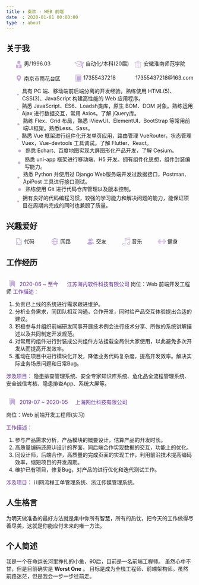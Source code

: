 ```yaml
---
title : 秦欢 - WEB 前端
date  : 2020-01-01 00:00:00
type  : about
---
```

## 关于我
<ul style="list-style: none;display: grid;grid-template-columns: repeat(3,1fr);">
    <li style="list-style: none;display: flex;">
        <svg t="1623929594833" class="icon" viewBox="0 0 1024 1024" version="1.1" xmlns="http://www.w3.org/2000/svg" p-id="2937" width="20" height="20"><path d="M795.4944 1024h100.5568V532.3776h-56.4736L795.4944 1024z" fill="#C4B0D7" p-id="2938"></path><path d="M839.6032 532.3776h-146.0224l-179.4304 483.0464V1024h281.3696l44.0832-491.6224z" fill="#C4B0D7" p-id="2939"></path><path d="M419.5328 772.2496l-89.088-239.872h-202.496V1024h386.2016v-8.576l-2.1248 5.76-92.4928-248.9344zM512 0c-5.632 0-10.9056 1.2544-16.4608 1.6384-2.3552 0.1792-4.6592 0.5888-6.9888 0.8448C372.48 14.3616 281.5744 111.1552 281.5744 230.4c0 105.0368 70.6816 192.7168 166.784 220.4416 2.3552 0.6656 4.6592 1.5104 7.04 2.1248 1.4592 0.384 2.7904 1.0496 4.2752 1.3824a230.9632 230.9632 0 0 0 52.3264 6.528c0.7168 0 1.408-0.128 2.1504-0.1536V0.1024C513.4336 0.1024 512.7424 0 512 0z" fill="#C4B0D7" p-id="2940"></path><path d="M742.4512 230.4256c0-126.5408-102.0416-229.1456-228.2752-230.3232v460.6208a233.1648 233.1648 0 0 0 50.1504-6.3744c101.9648-23.7568 178.1248-114.7136 178.1248-223.9232z" fill="#C4B0D7" p-id="2941"></path><path d="M440.3456 540.1344l-5.4784 61.3376 79.2832 189.7984v-251.136h-73.8048z" fill="#C4B0D7" p-id="2942"></path><path d="M637.3632 540.1344h-123.2128v251.136l3.7376 8.9344 119.4752-260.0704z m-228.1472 0l25.6256 61.3376 5.504-61.3376h-31.1296z" fill="#C4B0D7" p-id="2943"></path><path d="M553.2928 723.1232l32.64-71.04 51.4304-111.9488h-123.2128v104.5504h9.1392v54.4h-9.1392v92.1856l3.7376 8.9344 35.4048-77.0816z" fill="#C4B0D7" p-id="2944"></path><path d="M476.8256 540.1344h-67.6096l25.6512 61.3376 18.048 43.2128h61.2352v-104.5504h-37.3248z m37.3248 251.136v-92.1856h-38.528l38.528 92.1856z" fill="#F8FBFF" p-id="2945"></path><path d="M452.9152 644.6848l22.7072 54.4h38.528v-54.4h-61.2352z" fill="#C4B0D7" p-id="2946"></path><path d="M514.1504 644.6848h9.1136v54.4h-9.1136v-54.4z" fill="#C4B0D7" p-id="2947"></path></svg>
        <span style="margin-left: 4px;display: block;">男/1996.03</span>
    </li>
    <li style="list-style: none;display: flex;">
        <svg t="1623929998008" class="icon" viewBox="0 0 1334 1024" version="1.1" xmlns="http://www.w3.org/2000/svg" p-id="3506" width="26" height="26"><path d="M651.326061 24.700121c5.492364-1.551515 11.201939-1.830788 16.787394-0.930909l4.15806 0.930909 610.428121 171.163152c15.484121 4.344242 26.530909 17.687273 28.113455 33.388606l0.217212 3.971879v81.051151c0 15.297939-8.936727 29.013333-22.621091 35.281455l-3.816727 1.520484-87.00897 29.168485a38.787879 38.787879 0 0 1-28.392727-72.083394l3.723636-1.458424 60.540121-20.324848v-23.769212L661.814303 102.337939 90.14303 262.609455v23.365818l571.640243 182.985697 420.864-134.671515a38.787879 38.787879 0 0 1 47.352242 21.379878l1.396364 3.723637a38.787879 38.787879 0 0 1-21.410909 47.352242l-3.723637 1.396364-432.624485 138.519272a38.787879 38.787879 0 0 1-18.990545 1.179152l-4.654545-1.179152-610.428122-195.428848a38.787879 38.787879 0 0 1-26.748121-32.768l-0.217212-4.189091V233.223758c0-16.073697 9.867636-30.316606 24.513939-36.088243l3.785697-1.272242L651.326061 24.700121z" fill="#C4B0D7" p-id="3507"></path><path d="M987.384242 389.523394c20.076606 0 36.615758 15.266909 38.570667 34.816l0.217212 3.971879v227.110788c0 10.767515-4.499394 21.038545-12.381091 28.392727-87.133091 81.113212-220.625455 129.210182-362.123636 129.210182-141.560242 0-275.052606-48.09697-362.185697-129.241212a38.787879 38.787879 0 0 1-12.101818-23.800243l-0.279273-4.561454v-137.619394a38.787879 38.787879 0 0 1 77.389576-3.971879l0.186182 3.971879v120.056242l3.165091 2.699636c69.787152 56.940606 171.721697 92.19103 281.134545 94.735516l12.660364 0.155151c114.191515 0 221.308121-35.746909 293.794909-94.921697l3.13406-2.668606v-209.547636c0-20.076606 15.297939-36.615758 34.847031-38.570667l3.971878-0.217212z" fill="#C4B0D7" p-id="3508"></path><path d="M644.685576 194.435879a38.787879 38.787879 0 0 1 43.659636-28.237576l3.878788 0.837818 406.931394 109.226667c15.670303 4.220121 26.903273 17.625212 28.547879 33.450667l0.186182 4.033939v358.741333a38.787879 38.787879 0 0 1-77.358546 3.971879l-0.217212-3.971879V343.443394L672.116364 241.974303a38.787879 38.787879 0 0 1-28.237576-43.659636l0.806788-3.878788z" fill="#C4B0D7" p-id="3509"></path><path d="M1089.101576 654.056727a99.824485 99.824485 0 1 0 0 199.64897 99.824485 99.824485 0 0 0 0-199.64897z m0 77.575758a22.248727 22.248727 0 1 1 0 44.497454 22.248727 22.248727 0 0 1 0-44.497454z" fill="#C4B0D7" p-id="3510"></path><path d="M1154.327273 806.012121l33.574788 142.429091a38.787879 38.787879 0 0 1-33.854061 47.507394l-3.878788 0.186182H1028.033939a38.787879 38.787879 0 0 1-38.477575-43.845818l0.713697-3.816728 33.574787-142.42909 65.225697 15.36 65.225697-15.391031z m-65.225697 61.44l-12.070788 51.106909h24.110545l-12.039757-51.106909z" fill="#C4B0D7" p-id="3511"></path></svg>
        <span style="margin-left: 4px;display: block;">自动化/本科(20届)</span>
    </li>
    <li style="list-style: none;display: flex;">
        <svg style="position:relative;top:-3px;" t="1623930111830" class="icon" viewBox="0 0 1024 1024" version="1.1" xmlns="http://www.w3.org/2000/svg" p-id="4624" width="22" height="22"><path d="M905.960999 1024h-802.478586c-10.264261 0-18.662293-8.398032-18.662293-18.662293s8.398032-18.662293 18.662293-18.662292h802.478586c10.264261 0 18.662293 8.398032 18.662292 18.662292s-8.398032 18.662293-18.662292 18.662293zM905.027884 480.927283h-800.612356c-10.264261 0-18.662293-8.398032-18.662293-18.662293s8.398032-18.662293 18.662293-18.662293h800.612356c10.264261 0 18.662293 8.398032 18.662293 18.662293s-8.398032 18.662293-18.662293 18.662293z" fill="#C4B0D7" p-id="4625"></path><path d="M104.415528 480.927283c-5.971934 0-11.943867-2.985967-15.489703-8.211409a18.64363 18.64363 0 0 1 5.038819-25.940587L494.270822 177.851649a18.64363 18.64363 0 0 1 25.940587 5.038819 18.64363 18.64363 0 0 1-5.038819 25.940587L114.866412 477.754693c-3.17259 2.239475-6.905048 3.17259-10.450884 3.17259z" fill="#C4B0D7" p-id="4626"></path><path d="M905.027884 480.927283c-3.545836 0-7.278294-1.119738-10.450884-3.17259L494.270822 208.831055a18.64363 18.64363 0 0 1-5.038819-25.940587c5.785311-8.584655 17.355932-10.82413 25.940587-5.038819l400.306178 269.110261c8.584655 5.785311 10.82413 17.355932 5.038819 25.940587-3.545836 5.225442-9.517769 8.024786-15.489703 8.024786zM180.184436 1024c-10.264261 0-18.662293-8.398032-18.662293-18.662293V462.824859c0-10.264261 8.398032-18.662293 18.662293-18.662293s18.662293 8.398032 18.662293 18.662293v542.512848c0 10.450884-8.398032 18.662293-18.662293 18.662293zM395.920539 1024c-10.264261 0-18.662293-8.398032-18.662292-18.662293V462.824859c0-10.264261 8.398032-18.662293 18.662292-18.662293s18.662293 8.398032 18.662293 18.662293v542.512848c0 10.450884-8.398032 18.662293-18.662293 18.662293zM827.392746 1024c-10.264261 0-18.662293-8.398032-18.662292-18.662293V462.824859c0-10.264261 8.398032-18.662293 18.662292-18.662293s18.662293 8.398032 18.662293 18.662293v542.512848c0 10.450884-8.398032 18.662293-18.662293 18.662293zM611.656643 1024c-10.264261 0-18.662293-8.398032-18.662293-18.662293V462.824859c0-10.264261 8.398032-18.662293 18.662293-18.662293s18.662293 8.398032 18.662293 18.662293v542.512848c0 10.450884-8.398032 18.662293-18.662293 18.662293z" fill="#C4B0D7" p-id="4627"></path><path d="M504.721706 420.648077c-39.564061 0-71.849827-32.285766-71.849827-71.849827s32.285766-71.849827 71.849827-71.849826 71.849827 32.285766 71.849827 71.849826-32.285766 71.849827-71.849827 71.849827z m0-106.375068c-19.035539 0-34.525241 15.489703-34.525242 34.525241s15.489703 34.525241 34.525242 34.525242 34.525241-15.489703 34.525241-34.525242-15.489703-34.525241-34.525241-34.525241z" fill="#C4B0D7" p-id="4628"></path></svg>
        <span style="margin-left: 4px;display: block;">安徽淮南师范学院</span>
    </li>
</ul>
<ul style="list-style: none;display: grid;grid-template-columns: repeat(3,1fr);">
    <li style="list-style: none;display: flex;">
        <svg t="1623930523810" class="icon" viewBox="0 0 1024 1024" version="1.1" xmlns="http://www.w3.org/2000/svg" p-id="6077" width="20" height="20"><path d="M512 96c176.736 0 320 143.264 320 320 0 21.728-2.176 42.912-6.272 63.424-25.92 119.648-118.528 262.272-277.76 427.904l-13.632 14.048a32 32 0 0 1-42.24 2.144l-3.008-2.688-13.056-13.504c-159.232-165.632-251.84-308.256-277.76-427.904A321.504 321.504 0 0 1 192 416C192 239.264 335.264 96 512 96z m0 192a128 128 0 1 0 0 256 128 128 0 0 0 0-256z" fill="#C4B0D7" p-id="6078"></path></svg>
        <span style="margin-left: 4px;display: block;">南京市雨花台区</span>
    </li>
    <li style="list-style: none;display: flex;">
        <svg t="1623930581109" class="icon" viewBox="0 0 1024 1024" version="1.1" xmlns="http://www.w3.org/2000/svg" p-id="7158" width="20" height="20"><path d="M363.252288 232.056471h444.770719c27.189542 0 49.426405 22.236863 49.426405 49.426405v518.910327c0 27.189542-22.236863 49.426405-49.426405 49.426405H363.252288c-27.17281 0-49.426405-22.236863-49.426406-49.426405V281.466144c0.016732-27.17281 22.253595-49.409673 49.426406-49.409673z m0 0" fill="#C4B0D7" p-id="7159"></path><path d="M808.039739 1022.76183H215.006536c-69.186928 0-123.549281-54.362353-123.549281-123.549281V133.220392c0-69.186928 54.362353-123.549281 123.549281-123.549281h593.033203c69.186928 0 123.549281 54.362353 123.549281 123.549281v766.008889c-0.016732 66.710588-54.362353 123.532549-123.549281 123.532549zM215.006536 59.080784c-41.997386 0-74.122876 32.12549-74.122876 74.122876v766.008889c0 42.014118 32.12549 74.122876 74.122876 74.122876h593.033203c42.014118 0 74.122876-32.12549 74.122875-74.122876V133.220392c0-41.997386-32.12549-74.122876-74.122875-74.122876H215.006536z m0 0" fill="#C4B0D7" p-id="7160"></path><path d="M758.613333 825.089673H264.416209c-41.997386 0-74.122876-32.12549-74.122876-74.122876V182.630065c0-41.997386 32.12549-74.122876 74.122876-74.122875h494.197124c42.014118 0 74.122876 32.12549 74.122876 74.122875v568.32c0 39.537778-32.108758 74.139608-74.122876 74.139608zM264.416209 157.916863c-14.824575 0-24.713203 9.888627-24.713202 24.713202v568.32c0 14.824575 9.888627 24.713203 24.713202 24.713203h494.197124c14.824575 0 24.713203-9.888627 24.713203-24.713203V182.630065c0-14.824575-9.888627-24.713203-24.713203-24.713202H264.416209z m0 0M459.628758 896.752941c0 17.652288 9.420131 33.966013 24.713203 42.800523 15.293072 8.83451 34.133333 8.83451 49.426405 0a49.433098 49.433098 0 0 0 24.713203-42.800523 49.392941 49.392941 0 0 0-24.713203-42.800523 49.401307 49.401307 0 0 0-49.426405 0 49.392941 49.392941 0 0 0-24.713203 42.800523z m0 0" fill="#C4B0D7" p-id="7161"></path></svg>
        <span style="margin-left: 4px;display: block;">17355437218</span>
    </li>
    <li style="list-style: none;display: flex;">
        <svg t="1623930617643" class="icon" viewBox="0 0 1024 1024" version="1.1" xmlns="http://www.w3.org/2000/svg" p-id="8118" width="20" height="20"><path d="M531.4 53c134.224 0 239.864 39.763 316.919 120.531 65.869 69.585 99.425 155.323 99.425 257.216 0 86.98-28.585 167.749-83.269 242.304-55.927 73.313-119.31 110.59-191.394 110.59-52.198 0-82.026-26.094-90.726-77.04-36.042 52.189-84.512 78.283-144.167 78.283-55.927 0-100.668-18.639-135.467-55.916-34.8-37.278-52.199-84.496-52.199-140.413 0-86.98 26.1-162.779 80.783-229.878 53.442-68.343 118.068-101.893 192.638-101.893 53.44 0 90.725 28.58 113.096 85.739l17.4-62.13h110.61l-84.511 303.192c-12.428 44.733-18.642 72.07-18.642 83.253 0 16.154 8.7 24.852 27.342 24.852 34.799 0 69.598-23.61 104.396-68.342 39.77-52.189 59.656-116.804 59.656-191.359 0-77.04-27.342-142.897-82.026-196.329-60.898-59.644-142.925-88.223-247.321-88.223-111.854 0-200.094 34.792-267.207 105.62-67.112 69.585-99.425 160.293-99.425 270.884 0 121.773 34.799 214.967 105.64 277.097 64.626 57.159 157.838 85.738 278.391 85.738 80.783 0 149.138-13.668 206.308-38.52 52.199-24.852 93.212-58.402 125.525-103.135H990c-43.499 78.283-108.125 137.928-192.637 177.69C720.308 957.604 635.796 975 541.342 975c-159.08 0-283.363-41.005-371.603-123.016C81.499 769.973 38 658.14 38 518.97c0-129.229 42.256-237.334 128.01-324.315C257.98 100.218 379.775 53 531.4 53z m15.116 312c-47.302 0-88.38 23.64-123.235 70.919C388.427 483.198 371 535.453 371 593.93c0 29.86 6.224 52.256 18.672 67.186C402.12 677.291 420.792 686 448.177 686c23.651 0 47.302-8.71 69.708-26.128 24.896-19.907 42.323-46.035 52.282-77.14l24.895-89.58C605.021 457.07 610 434.673 610 427.208c0-18.662-7.469-33.593-19.917-44.79C577.635 369.977 562.698 365 546.516 365z" p-id="8119" fill="#C4B0D7"></path></svg>
        <span style="margin-left: 4px;display: block;">17355437218@163.com</span>
    </li>
</ul>
<ul style="list-style: none;">
    <li style="list-style: none;display: flex;">
        <svg t="1623931478881" class="icon" viewBox="0 0 1024 1024" version="1.1" xmlns="http://www.w3.org/2000/svg" p-id="16928" width="24" height="24"><path d="M512 512m-160 0a160 160 0 1 0 320 0 160 160 0 1 0-320 0Z" fill="#C4B0D7" p-id="16929"></path></svg>
        <span style="display: block;margin-left: 4px;">具有 PC 端、移动端前后端分离的开发经验。熟练使用 HTML(5)、CSS(3)、JavaScript 构建高性能的 Web 应用程序。</span>
    </li>
    <li style="list-style: none;display: flex;">
        <svg t="1623931478881" class="icon" viewBox="0 0 1024 1024" version="1.1" xmlns="http://www.w3.org/2000/svg" p-id="16928" width="24" height="24"><path d="M512 512m-160 0a160 160 0 1 0 320 0 160 160 0 1 0-320 0Z" fill="#C4B0D7" p-id="16929"></path></svg>
        <span style="display: block;margin-left: 4px;">熟悉 JavaScript、ES6、Loadsh类库，原生 BOM、DOM 对象。熟练运用 Ajax 进行数据交互，常用 Axios。了解 jQuery库。</span>
    </li>
    <li style="list-style: none;display: flex;">
        <svg t="1623931478881" class="icon" viewBox="0 0 1024 1024" version="1.1" xmlns="http://www.w3.org/2000/svg" p-id="16928" width="24" height="24"><path d="M512 512m-160 0a160 160 0 1 0 320 0 160 160 0 1 0-320 0Z" fill="#C4B0D7" p-id="16929"></path></svg>
        <span style="display: block;margin-left: 4px;">熟练 Flex、Grid 布局，熟悉 IViewUI、ElementUI、BootStrap 等常用前端UI框架。熟悉Less、Sass。</span>
    </li>
    <li style="list-style: none;display: flex;">
        <svg t="1623931478881" class="icon" viewBox="0 0 1024 1024" version="1.1" xmlns="http://www.w3.org/2000/svg" p-id="16928" width="24" height="24"><path d="M512 512m-160 0a160 160 0 1 0 320 0 160 160 0 1 0-320 0Z" fill="#C4B0D7" p-id="16929"></path></svg>
        <span style="display: block;margin-left: 4px;">熟悉 Vue 框架进行组件化开发单页应用，路由管理 VueRouter，状态管理 Vuex，Vue-devtools 工具调试。了解 Flutter、React。</span>
    </li>
    <li style="list-style: none;display: flex;">
        <svg t="1623931478881" class="icon" viewBox="0 0 1024 1024" version="1.1" xmlns="http://www.w3.org/2000/svg" p-id="16928" width="24" height="24"><path d="M512 512m-160 0a160 160 0 1 0 320 0 160 160 0 1 0-320 0Z" fill="#C4B0D7" p-id="16929"></path></svg>
        <span style="display: block;margin-left: 4px;">熟悉 Echart、百度地图实现大屏图形化产品开发，了解 Cesium。</span>
    </li>
    <li style="list-style: none;display: flex;">
        <svg t="1623931478881" class="icon" viewBox="0 0 1024 1024" version="1.1" xmlns="http://www.w3.org/2000/svg" p-id="16928" width="24" height="24"><path d="M512 512m-160 0a160 160 0 1 0 320 0 160 160 0 1 0-320 0Z" fill="#C4B0D7" p-id="16929"></path></svg>
        <span style="display: block;margin-left: 4px;">熟悉 uni-app 框架进行移动端、H5 开发。拥有组件化思想，组件封装编写能力。</span>
    </li>
    <li style="list-style: none;display: flex;">
        <svg t="1623931478881" class="icon" viewBox="0 0 1024 1024" version="1.1" xmlns="http://www.w3.org/2000/svg" p-id="16928" width="24" height="24"><path d="M512 512m-160 0a160 160 0 1 0 320 0 160 160 0 1 0-320 0Z" fill="#C4B0D7" p-id="16929"></path></svg>
        <span style="display: block;margin-left: 4px;">熟悉 Python 并使用过 Django Web服务端开发过数据接口，Postman、ApiPost 工具进行接口测试。</span>
    </li>
    <li style="list-style: none;display: flex;">
        <svg t="1623931478881" class="icon" viewBox="0 0 1024 1024" version="1.1" xmlns="http://www.w3.org/2000/svg" p-id="16928" width="24" height="24"><path d="M512 512m-160 0a160 160 0 1 0 320 0 160 160 0 1 0-320 0Z" fill="#C4B0D7" p-id="16929"></path></svg>
        <span style="display: block;margin-left: 4px;">熟练使用 Git 进行代码仓库管理以及版本控制。</span>
    </li>
    <li style="list-style: none;display: flex;">
        <svg t="1623931478881" class="icon" viewBox="0 0 1024 1024" version="1.1" xmlns="http://www.w3.org/2000/svg" p-id="16928" width="24" height="24"><path d="M512 512m-160 0a160 160 0 1 0 320 0 160 160 0 1 0-320 0Z" fill="#C4B0D7" p-id="16929"></path></svg>
        <span style="display: block;margin-left: 4px;">拥有良好的代码编程习惯，较强的学习能力和解决问题的能力，能保证项目在周期内完成的同时也兼顾了质量。</span>
    </li>
</ul>

## 兴趣爱好
<ul style="list-style: none;display: grid;grid-template-columns: repeat(5,1fr);">
    <li style="list-style: none;display: flex;">
        <svg t="1623940821644" class="icon" viewBox="0 0 1024 1024" version="1.1" xmlns="http://www.w3.org/2000/svg" p-id="1228" width="20" height="20"><path d="M788.928 301.504h-136.96V181.696l136.96 119.808zM202.816 888.96V128.768h380.032v207.296c0 19.136 15.488 34.56 34.56 34.56h207.36v518.336H202.816z m656.512 69.056c19.136 0 34.56-15.424 34.56-34.496V301.504L617.408 59.648H168.256a34.56 34.56 0 0 0-34.56 34.56V923.52a34.56 34.56 0 0 0 34.56 34.496h691.072z" p-id="1229" fill="#C4B0D7"></path><path d="M330.88 721.664l115.712 115.712-38.592 38.656-154.24-154.368 154.24-154.304 38.592 38.656zM793.728 721.664l-154.304 154.368-38.528-38.656 115.712-115.712-115.712-115.648 38.528-38.656z" p-id="1230" fill="#C4B0D7"></path></svg>
        <span style="display: block;margin-left: 4px;">代码</span>
    </li>
    <li style="list-style: none;display: flex;">
        <svg t="1623941141725" class="icon" viewBox="0 0 1024 1024" version="1.1" xmlns="http://www.w3.org/2000/svg" p-id="2784" width="22" height="22"><path d="M512 96c229.76 0 416 186.24 416 416S741.76 928 512 928 96 741.76 96 512 282.24 96 512 96z m-32 448l-127.317333 0.021333c0.896 20.48 2.624 40.405333 5.12 59.669334l1.984 14.293333 2.474666 15.253333c19.754667 112.896 65.728 197.738667 117.76 222.997334L480 544z m191.317333 0.021333L544 544v312.234667c50.858667-24.725333 95.936-106.368 116.373333-215.509334l1.365334-7.488 2.474666-15.232a701.013333 701.013333 0 0 0 7.104-73.984z m-382.698666 0H161.429333c11.648 129.066667 92.992 238.08 206.101334 289.066667-22.122667-34.282667-40.362667-76.416-53.76-124.032l-3.029334-11.093333-3.52-14.165334-3.242666-14.464a744.490667 744.490667 0 0 1-15.36-125.312z m573.952 0H735.36a752.661333 752.661333 0 0 1-12.672 112.128l-2.688 13.184-3.242667 14.464-3.52 14.186667c-13.653333 52.138667-32.96 98.197333-56.789333 135.104 113.109333-50.986667 194.453333-160 206.08-289.066667zM367.530667 190.890667l-2.858667 1.301333C253.013333 243.733333 172.970667 352 161.429333 480h127.189334c1.536-39.04 5.866667-76.693333 12.672-112.149333l2.688-13.184 3.242666-14.464 3.52-14.186667c13.653333-52.138667 32.96-98.197333 56.789334-135.104zM480 167.765333c-50.709333 24.618667-95.68 105.898667-116.202667 214.592l-1.536 8.405334-2.474666 15.232a701.034667 701.034667 0 0 0-7.104 74.005333H480V167.765333z m176.469333 23.146667l2.56 4.053333c20.906667 33.429333 38.229333 73.984 51.093334 119.552l3.136 11.52 3.52 14.165334 3.242666 14.464c8.362667 39.253333 13.632 81.408 15.36 125.333333h127.189334c-11.626667-129.088-92.970667-238.101333-206.101334-289.066667zM544 167.765333L544 480h127.317333a707.136 707.136 0 0 0-5.333333-61.376l-1.770667-12.629333-2.474666-15.232c-19.754667-112.874667-65.706667-197.717333-117.717334-222.997334z" fill="#C4B0D7" p-id="2785"></path></svg>
        <span style="display: block;margin-left: 4px;">网路</span>
    </li>
    <li style="list-style: none;display: flex;">
        <svg t="1623941310987" class="icon" viewBox="0 0 1024 1024" version="1.1" xmlns="http://www.w3.org/2000/svg" p-id="3288" width="22" height="22"><path d="M431.27 525.19c31.52 0 61.18-7.79 87.37-21.36 61.2-31.71 103.09-95.54 103.09-169.28 0-73.73-41.9-137.56-103.09-169.28-26.19-13.57-55.85-21.36-87.37-21.36-105.19 0-190.46 85.35-190.46 190.64s85.28 190.64 190.46 190.64zM796.32 766.76c-48.6-93.07-151.75-163.5-277.67-186.13-5.09-0.92-10.25-1.67-15.41-2.42-23.35-3.44-47.36-5.36-71.96-5.36-164.56 0-305.59 80.07-365.05 193.91-4.24 8.12-2.33 18.22 4.84 23.91C170.08 869.12 295.2 916 431.27 916c23.69 0 46.92-1.87 69.86-4.67 5.82-0.71 11.74-1.13 17.51-2.01 102.06-15.43 195.44-57.34 272.83-118.66 7.18-5.68 9.09-15.78 4.85-23.9z" fill="#C4B0D7" p-id="3289"></path><path d="M657.62 334.55c0 58.49-22.27 113.26-60.8 154.48 29.97-0.65 58.24-8.14 83.27-21.11 61.2-31.71 103.09-95.54 103.09-169.28 0-73.73-41.9-137.56-103.09-169.28-26.18-13.57-55.84-21.36-87.36-21.36-27.58 0-53.72 5.99-77.38 16.54 6.67 2.7 13.32 5.47 19.8 8.83 75.54 39.18 122.47 116.26 122.47 201.18zM957.77 730.85c-48.6-93.07-151.75-163.5-277.67-186.13-5.09-0.92-10.25-1.67-15.41-2.42-23.35-3.44-47.36-5.36-71.96-5.36-27.18 0-53.62 2.38-79.25 6.54 3.85 0.57 7.7 1.12 11.49 1.81 135.56 24.37 248.88 100.95 303.14 204.84 12.28 23.51 6.22 52.41-14.38 68.72-16 12.68-32.76 24.25-49.88 35.23 69.44-21.39 133.44-55.23 189.08-99.31 7.17-5.7 9.08-15.8 4.84-23.92z" fill="#C4B0D7" p-id="3290"></path></svg>
        <span style="display: block;margin-left: 4px;">交友</span>
    </li>
    <li style="list-style: none;display: flex;">
        <svg t="1623941390801" class="icon" viewBox="0 0 1024 1024" version="1.1" xmlns="http://www.w3.org/2000/svg" p-id="4304" width="22" height="22"><path d="M216.726588 771.252706c72.101647 0 133.029647 39.062588 133.029647 85.323294 0 46.260706-60.928 85.353412-133.029647 85.353412-72.101647 0-133.029647-39.092706-133.029647-85.353412s60.928-85.323294 133.029647-85.323294z m595.245177 88.064c-72.101647 0-133.029647-39.062588-133.029647-85.323294 0-46.260706 60.928-85.323294 133.029647-85.323294 72.101647 0 132.999529 39.062588 132.999529 85.323294 0 46.260706-60.897882 85.323294-132.999529 85.323294zM409.991529 306.808471V151.341176l534.979765-76.709647V230.098824l-534.979765 76.709647zM216.726588 1002.164706c108.363294 0 193.264941-63.969882 193.264941-145.588706V367.646118L944.971294 290.936471v376.771764c-34.424471-24.395294-80.926118-39.273412-132.999529-39.273411-108.363294 0-193.264941 63.939765-193.264941 145.558588s84.901647 145.558588 193.264941 145.558588 193.234824-63.939765 193.234823-145.558588V42.646588h-0.030117c0-0.421647 0.210824-0.783059 0.180705-1.204706A30.268235 30.268235 0 0 0 973.914353 12.348235c-0.963765 0.030118-1.746824 0.512-2.710588 0.632471l-0.39153-2.861177L378.88 94.930824h-0.240941c-0.240941 0-0.451765 0.120471-0.722824 0.150588l-2.409411 0.331294 0.090352 0.210823a29.906824 29.906824 0 0 0-25.840941 29.605647h-0.030117v0.210824c0 0.331294-0.180706 0.632471-0.180706 0.963765 0 0.240941 0.150588 0.421647 0.180706 0.63247v623.254589c-34.424471-24.395294-80.956235-39.273412-133.029647-39.273412-108.363294 0-193.264941 63.939765-193.264942 145.558588s84.901647 145.588706 193.264942 145.588706z" p-id="4305" fill="#C4B0D7"></path></svg>
        <span style="display: block;margin-left: 4px;">音乐</span>
    </li>
    <li style="list-style: none;display: flex;">
        <svg t="1623941469967" class="icon" viewBox="0 0 1024 1024" version="1.1" xmlns="http://www.w3.org/2000/svg" p-id="5353" width="22" height="22"><path d="M977.2389 581.462308H48.934994c-25.783023 0-46.7611-20.978077-46.7611-46.7611V487.463769c0-25.783023 20.978077-46.7611 46.7611-46.7611h928.303906c25.783023 0 46.7611 20.978077 46.7611 46.7611v47.234242c0 25.78622-20.978077 46.764297-46.7611 46.764297zM48.934994 485.462508a2.004458 2.004458 0 0 0-2.004458 2.004458v47.234242c0 1.106128 0.89833 2.004458 2.004458 2.004458h928.303906a2.004458 2.004458 0 0 0 2.004458-2.004458V487.463769a2.004458 2.004458 0 0 0-2.004458-2.004458H48.934994z" fill="#C4B0D7" p-id="5354"></path><path d="M333.85258 753.027305c0 27.010633-21.895589 48.906222-48.906222 48.906222s-48.906222-21.895589-48.906222-48.906222V269.14087c0-27.010633 21.895589-48.906222 48.906222-48.906222s48.906222 21.895589 48.906222 48.906222v483.886435z" fill="#FFFFFF" p-id="5355"></path><path d="M284.943161 824.311848c-39.305922 0-71.284543-31.978621-71.284543-71.284543V269.14087c0-39.305922 31.978621-71.284543 71.284543-71.284543 39.305922 0 71.284543 31.978621 71.284543 71.284543v483.886435c0.003197 39.305922-31.975424 71.284543-71.284543 71.284543z m0-581.698879c-14.629028 0-26.527901 11.898873-26.527901 26.527901v483.886435c0 14.629028 11.898873 26.527901 26.527901 26.527901s26.527901-11.898873 26.527901-26.527901V269.14087c0.003197-14.629028-11.898873-26.527901-26.527901-26.527901z" fill="#C4B0D7" p-id="5356"></path><path d="M211.941881 692.068758c0 27.010633-21.895589 48.906222-48.906222 48.906222S114.129437 719.079392 114.129437 692.068758V330.096219c0-27.010633 21.895589-48.909419 48.906222-48.909419s48.906222 21.898786 48.906222 48.909419v361.972539z" fill="#FFFFFF" p-id="5357"></path><path d="M163.035659 763.356498c-39.305922 0-71.284543-31.978621-71.284543-71.284543V330.096219c0-39.305922 31.978621-71.28774 71.284543-71.28774 39.305922 0 71.284543 31.978621 71.284543 71.28774v361.975736c0 39.305922-31.978621 71.284543-71.284543 71.284543z m0-459.791377c-14.629028 0-26.527901 11.90207-26.527901 26.531098v361.975736c0 14.629028 11.898873 26.527901 26.527901 26.527901s26.527901-11.90207 26.527901-26.527901V330.096219c0-14.629028-11.90207-26.531098-26.527901-26.531098z" fill="#C4B0D7" p-id="5358"></path><path d="M689.789367 753.027305c0 27.010633 21.895589 48.906222 48.906222 48.906222s48.906222-21.895589 48.906222-48.906222V269.14087c0-27.010633-21.895589-48.906222-48.906222-48.906222s-48.906222 21.895589-48.906222 48.906222v483.886435z" fill="#FFFFFF" p-id="5359"></path><path d="M738.698786 824.311848c-39.305922 0-71.284543-31.978621-71.284544-71.284543V269.14087c0-39.305922 31.978621-71.284543 71.284544-71.284543s71.284543 31.978621 71.284543 71.284543v483.886435c0 39.305922-31.978621 71.284543-71.284543 71.284543z m0-581.698879c-14.629028 0-26.527901 11.898873-26.527902 26.527901v483.886435c0 14.629028 11.90207 26.527901 26.527902 26.527901s26.527901-11.898873 26.527901-26.527901V269.14087c0-14.629028-11.898873-26.527901-26.527901-26.527901z" fill="#C4B0D7" p-id="5360"></path><path d="M811.703262 692.068758c0 27.010633 21.895589 48.906222 48.906223 48.906222s48.906222-21.895589 48.906222-48.906222V330.096219c0-27.010633-21.895589-48.909419-48.906222-48.909419s-48.906222 21.898786-48.906223 48.909419v361.972539z" fill="#FFFFFF" p-id="5361"></path><path d="M860.609485 763.356498c-39.305922 0-71.284543-31.978621-71.284544-71.284543V330.096219c0-39.305922 31.978621-71.28774 71.284544-71.28774 39.305922 0 71.284543 31.978621 71.284543 71.28774v361.975736c0 39.305922-31.978621 71.284543-71.284543 71.284543z m0-459.791377c-14.629028 0-26.527901 11.90207-26.527902 26.531098v361.975736c0 14.629028 11.898873 26.527901 26.527902 26.527901s26.527901-11.90207 26.527901-26.527901V330.096219c0-14.629028-11.90207-26.531098-26.527901-26.531098z" fill="#C4B0D7" p-id="5362"></path></svg>
        <span style="display: block;margin-left: 4px;">健身</span>
    </li>
</ul>

## 工作经历
<span style="color:#639;"><svg t="1623943722512" style="position:relative;top:10px;" class="icon" viewBox="0 0 1024 1024" version="1.1" xmlns="http://www.w3.org/2000/svg" p-id="5737" width="32" height="32"><path d="M349.392593 286.245926 349.392593 815.407407l203.851852-189.345185 203.851852 189.345185L757.096296 286.245926 349.392593 286.245926 349.392593 286.245926zM669.771852 208.592593l-402.962963 0 0 529.161481 38.874074-38.874074L305.682963 247.466667l364.088889 0L669.771852 208.592593 669.771852 208.592593z" p-id="5738" fill="#C4B0D7"></path></svg> 2020-06 ~ 至今  &nbsp;&nbsp;&nbsp;&nbsp; 江苏海内软件科技有限公司</span>
岗位：Web 前端开发工程师
<span style="color:#639;">工作描述：</span>
1.	负责已上线的系统进行需求跟进维护。
2.	分析业务需求，同团队相互沟通，合作开发，同时给产品交互体验提出合适的建议。
3.	积极参与并组织前端研发同事开展技术例会进行技术分享、所做的系统讲解描述以及共同制定开发规范。
4.	对常用的组件进行封装成公共组件方法挂载全局供大家使用，以此避免多次开发从而提高开发效率。
5.	推动在项目中进行模块化开发，降低业务代码复杂度，提高开发效率。解决实际业务场景问题和日常Bug。

<span style="color:#639;">涉及项目：</span>
隐患排查管理系统、安全专家知识库系统、危化品全流程管理系统、安全诚信考核、隐患排查App、系统大屏等。


<span style="color:#639;"><svg t="1623943722512" style="position:relative;top:10px;" class="icon" viewBox="0 0 1024 1024" version="1.1" xmlns="http://www.w3.org/2000/svg" p-id="5737" width="32" height="32"><path d="M349.392593 286.245926 349.392593 815.407407l203.851852-189.345185 203.851852 189.345185L757.096296 286.245926 349.392593 286.245926 349.392593 286.245926zM669.771852 208.592593l-402.962963 0 0 529.161481 38.874074-38.874074L305.682963 247.466667l364.088889 0L669.771852 208.592593 669.771852 208.592593z" p-id="5738" fill="#C4B0D7"></path></svg> 2019-07 ~ 2020-05&nbsp;&nbsp;&nbsp;&nbsp; 上海网仕科技有限公司</span>

岗位：Web 前端开发工程师(实习)

<span style="color:#639;">工作描述：</span>
1.	参与产品需求分析，产品模块的概要设计，估算产品的开发时长。
2.  高质量编码还原Ui设计的界面，同后端合作实现数据的交互，功能上的优化。
3.	同设计师，后端合作，高质量的完成页面的实现工作，利用前沿技术提高编码效率，缩短项目的开发周期。
4.	维护已有项目，修复Bug，对产品的进行优化和迭代测试工作。

<span style="color:#639;">涉及项目：</span>
川网流程工单管理系统、浙江传媒管理系统。

## 人生格言
为明天做准备的最好方法就是集中你所有智慧，所有的热忱，把今天的工作做得尽善尽美，这就是你能应付未来的唯一方法。

## 个人简述
我是一个在命运长河里挣扎的小鱼，90后，目前是一名前端工程师。
虽然心中不甘，但是目前确实是 __Worst One__ 。
目标是成为全栈工程师、前端架构师。虽然前路迷茫，但是我会一步一步往前走。